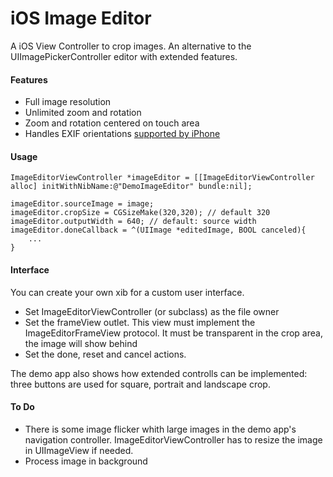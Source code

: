 iOS Image Editor
================

A iOS View Controller to crop images. An alternative to the UIImagePickerController editor with extended features.

#### Features

* Full image resolution
* Unlimited zoom and rotation
* Zoom and rotation centered on touch area
* Handles EXIF orientations [supported by iPhone](http://www.gotow.net/creative/wordpress/?p=64)

#### Usage

<pre><code>ImageEditorViewController *imageEditor = [[ImageEditorViewController alloc] initWithNibName:@"DemoImageEditor" bundle:nil];

imageEditor.sourceImage = image;
imageEditor.cropSize = CGSizeMake(320,320); // default 320
imageEditor.outputWidth = 640; // default: source width
imageEditor.doneCallback = ^(UIImage *editedImage, BOOL canceled){
    ...
}
</pre></code>

#### Interface

You can create your own xib for a custom user interface.
 
* Set ImageEditorViewController (or subclass) as the file owner
* Set the frameView outlet. This view must implement the ImageEditorFrameView protocol. It must be transparent in the crop area, the image will show behind
* Set the done, reset and cancel actions.

The demo app also shows how extended controlls can be implemented: three buttons are used for square, portrait and landscape crop.


#### To Do

* There is some image flicker whith large images in the demo app's navigation controller. ImageEditorViewController has to resize the image  in UIImageView if needed.
* Process image in background
